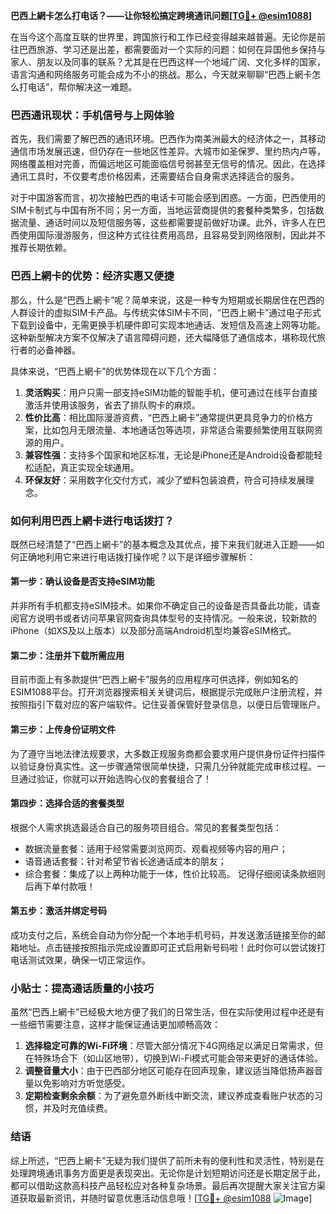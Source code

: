 **巴西上網卡怎么打电话？——让你轻松搞定跨境通讯问题[[TG💪+ @esim1088](https://t.me/s/esim1088)]**

在当今这个高度互联的世界里，跨国旅行和工作已经变得越来越普遍。无论你是前往巴西旅游、学习还是出差，都需要面对一个实际的问题：如何在异国他乡保持与家人、朋友以及同事的联系？尤其是在巴西这样一个地域广阔、文化多样的国家，语言沟通和网络服务可能会成为不小的挑战。那么，今天就来聊聊“巴西上網卡怎么打电话”，帮你解决这一难题。

### 巴西通讯现状：手机信号与上网体验

首先，我们需要了解巴西的通讯环境。巴西作为南美洲最大的经济体之一，其移动通信市场发展迅速，但仍存在一些地区性差异。大城市如圣保罗、里约热内卢等，网络覆盖相对完善，而偏远地区可能面临信号弱甚至无信号的情况。因此，在选择通讯工具时，不仅要考虑价格因素，还需要结合自身需求选择适合的服务。

对于中国游客而言，初次接触巴西的电话卡可能会感到困惑。一方面，巴西使用的SIM卡制式与中国有所不同；另一方面，当地运营商提供的套餐种类繁多，包括数据流量、通话时间以及短信服务等，这些都需要提前做好功课。此外，许多人在巴西使用国际漫游服务，但这种方式往往费用高昂，且容易受到网络限制，因此并不推荐长期依赖。

### 巴西上網卡的优势：经济实惠又便捷

那么，什么是“巴西上網卡”呢？简单来说，这是一种专为短期或长期居住在巴西的人群设计的虚拟SIM卡产品。与传统实体SIM卡不同，“巴西上網卡”通过电子形式下载到设备中，无需更换手机硬件即可实现本地通话、发短信及高速上网等功能。这种新型解决方案不仅解决了语言障碍问题，还大幅降低了通信成本，堪称现代旅行者的必备神器。

具体来说，“巴西上網卡”的优势体现在以下几个方面：

1. **灵活购买**：用户只需一部支持eSIM功能的智能手机，便可通过在线平台直接激活并使用该服务，省去了排队购卡的麻烦。
2. **性价比高**：相比国际漫游资费，“巴西上網卡”通常提供更具竞争力的价格方案，比如包月无限流量、本地通话包等选项，非常适合需要频繁使用互联网资源的用户。
3. **兼容性强**：支持多个国家和地区标准，无论是iPhone还是Android设备都能轻松适配，真正实现全球通用。
4. **环保友好**：采用数字化交付方式，减少了塑料包装浪费，符合可持续发展理念。

### 如何利用巴西上網卡进行电话拨打？

既然已经清楚了“巴西上網卡”的基本概念及其优点，接下来我们就进入正题——如何正确地利用它来进行电话拨打操作呢？以下是详细步骤解析：

#### 第一步：确认设备是否支持eSIM功能
并非所有手机都支持eSIM技术。如果你不确定自己的设备是否具备此功能，请查阅官方说明书或者访问苹果官网查询具体型号的支持情况。一般来说，较新款的iPhone（如XS及以上版本）以及部分高端Android机型均兼容eSIM格式。

#### 第二步：注册并下载所需应用
目前市面上有多款提供“巴西上網卡”服务的应用程序可供选择，例如知名的ESIM1088平台。打开浏览器搜索相关关键词后，根据提示完成账户注册流程，并按照指引下载对应的客户端软件。记住妥善保管好登录信息，以便日后管理账户。

#### 第三步：上传身份证明文件
为了遵守当地法律法规要求，大多数正规服务商都会要求用户提供身份证件扫描件以验证身份真实性。这一步骤通常很简单快捷，只需几分钟就能完成审核过程。一旦通过验证，你就可以开始选购心仪的套餐组合了！

#### 第四步：选择合适的套餐类型
根据个人需求挑选最适合自己的服务项目组合。常见的套餐类型包括：
- 数据流量套餐：适用于经常需要浏览网页、观看视频等内容的用户；
- 语音通话套餐：针对希望节省长途通话成本的朋友；
- 综合套餐：集成了以上两种功能于一体，性价比较高。
记得仔细阅读条款细则后再下单付款哦！

#### 第五步：激活并绑定号码
成功支付之后，系统会自动为你分配一个本地手机号码，并发送激活链接至你的邮箱地址。点击链接按照指示完成设置即可正式启用新号码啦！此时你可以尝试拨打电话测试效果，确保一切正常运作。

### 小贴士：提高通话质量的小技巧

虽然“巴西上網卡”已经极大地方便了我们的日常生活，但在实际使用过程中还是有一些细节需要注意，这样才能保证通话更加顺畅高效：

1. **选择稳定可靠的Wi-Fi环境**：尽管大部分情况下4G网络足以满足日常需求，但在特殊场合下（如山区地带），切换到Wi-Fi模式可能会带来更好的通话体验。
2. **调整音量大小**：由于巴西部分地区可能存在回声现象，建议适当降低扬声器音量以免影响对方听觉感受。
3. **定期检查剩余余额**：为了避免意外断线中断交流，建议养成查看账户状态的习惯，并及时充值续费。

### 结语

综上所述，“巴西上網卡”无疑为我们提供了前所未有的便利性和灵活性，特别是在处理跨境通讯事务方面更是表现突出。无论你是计划短期访问还是长期定居于此，都可以借助这款高科技产品轻松应对各种复杂场景。最后再次提醒大家关注官方渠道获取最新资讯，并随时留意优惠活动信息哦！[[TG💪+ @esim1088](https://t.me/s/esim1088) ![Image](https://i.postimg.cc/4NQfJmqS/Snipaste-2025-05-13-00-14-12.png)]